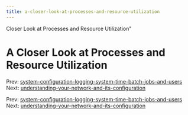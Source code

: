 ```yaml
---
title: a-closer-look-at-processes-and-resource-utilization
---
```


Closer Look at Processes and Resource Utilization"

# A Closer Look at Processes and Resource Utilization

Prev:
[system-configuration-logging-system-time-batch-jobs-and-users](system-configuration-logging-system-time-batch-jobs-and-users.md)
Next:
[understanding-your-network-and-its-configuration](understanding-your-network-and-its-configuration.md)

Prev:
[system-configuration-logging-system-time-batch-jobs-and-users](system-configuration-logging-system-time-batch-jobs-and-users.md)
Next:
[understanding-your-network-and-its-configuration](understanding-your-network-and-its-configuration.md)
